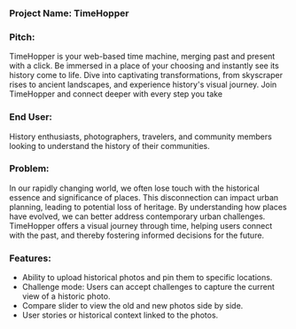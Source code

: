 ### **Project Name**: TimeHopper

### **Pitch**:
TimeHopper is your web-based time machine, merging past and present with a click. Be immersed in a place of your choosing and instantly see its history come to life. Dive into captivating transformations, from skyscraper rises to ancient landscapes, and experience history's visual journey. Join TimeHopper and connect deeper with every step you take

### **End User**:
History enthusiasts, photographers, travelers, and community members looking to understand the history of their communities. 

### **Problem**:
In our rapidly changing world, we often lose touch with the historical essence and significance of places. This disconnection can impact urban planning, leading to potential loss of heritage. By understanding how places have evolved, we can better address contemporary urban challenges. TimeHopper offers a visual journey through time, helping users connect with the past, and thereby fostering informed decisions for the future.

### **Features**:
- Ability to upload historical photos and pin them to specific locations.
- Challenge mode: Users can accept challenges to capture the current view of a historic photo.
- Compare slider to view the old and new photos side by side.
- User stories or historical context linked to the photos.